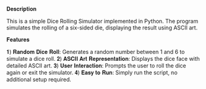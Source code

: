 𝐃𝐞𝐬𝐜𝐫𝐢𝐩𝐭𝐢𝐨𝐧

This is a simple Dice Rolling Simulator implemented in Python. The program simulates the rolling of a six-sided die, displaying the result using ASCII art.


𝐅𝐞𝐚𝐭𝐮𝐫𝐞𝐬

𝟏) 𝐑𝐚𝐧𝐝𝐨𝐦 𝐃𝐢𝐜𝐞 𝐑𝐨𝐥𝐥: Generates a random number between 1 and 6 to simulate a dice roll.
𝟐) 𝐀𝐒𝐂𝐈𝐈 𝐀𝐫𝐭 𝐑𝐞𝐩𝐫𝐞𝐬𝐞𝐧𝐭𝐚𝐭𝐢𝐨𝐧: Displays the dice face with detailed ASCII art.
𝟑) 𝐔𝐬𝐞𝐫 𝐈𝐧𝐭𝐞𝐫𝐚𝐜𝐭𝐢𝐨𝐧: Prompts the user to roll the dice again or exit the simulator.
𝟒) 𝐄𝐚𝐬𝐲 𝐭𝐨 𝐑𝐮𝐧: Simply run the script, no additional setup required.
